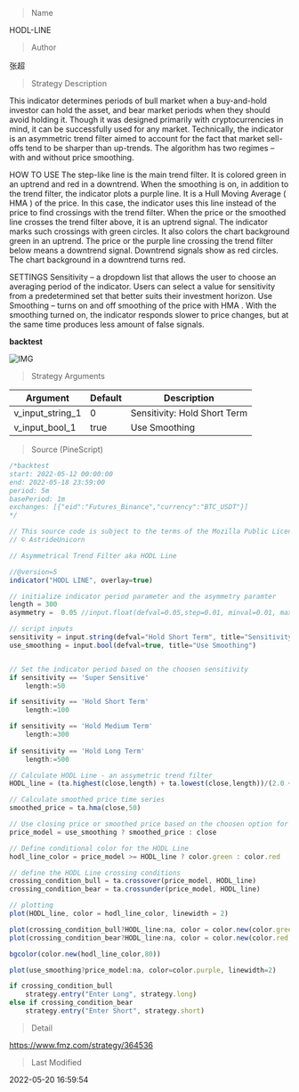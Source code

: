 
> Name

HODL-LINE

> Author

张超

> Strategy Description

This indicator determines periods of bull market when a buy-and-hold investor can hold the asset, and bear market periods when they should avoid holding it. Though it was designed primarily with cryptocurrencies in mind, it can be successfully used for any market.
Technically, the indicator is an asymmetric trend filter aimed to account for the fact that market sell-offs tend to be sharper than up-trends. The algorithm has two regimes – with and without price smoothing.

HOW TO USE
The step-like line is the main trend filter. It is colored green in an uptrend and red in a downtrend. When the smoothing is on, in addition to the trend filter, the indicator plots a purple line. It is a Hull Moving Average ( HMA ) of the price. In this case, the indicator uses this line instead of the price to find crossings with the trend filter.
When the price or the smoothed line crosses the trend filter above, it is an uptrend signal. The indicator marks such crossings with green circles. It also colors the chart background green in an uptrend. The price or the purple line crossing the trend filter below means a downtrend signal. Downtrend signals show as red circles. The chart background in a downtrend turns red.

SETTINGS
Sensitivity – a dropdown list that allows the user to choose an averaging period of the indicator. Users can select a value for sensitivity from a predetermined set that better suits their investment horizon.
Use Smoothing – turns on and off smoothing of the price with HMA . With the smoothing turned on, the indicator responds slower to price changes, but at the same time produces less amount of false signals.


**backtest**

 ![IMG](https://www.fmz.com/upload/asset/174e3fb47f122e56769.png) 

> Strategy Arguments



|Argument|Default|Description|
|----|----|----|
|v_input_string_1|0|Sensitivity: Hold Short Term|Super Sensitive|Hold Medium Term|Hold Long Term|
|v_input_bool_1|true|Use Smoothing|


> Source (PineScript)

``` javascript
/*backtest
start: 2022-05-12 00:00:00
end: 2022-05-18 23:59:00
period: 5m
basePeriod: 1m
exchanges: [{"eid":"Futures_Binance","currency":"BTC_USDT"}]
*/

// This source code is subject to the terms of the Mozilla Public License 2.0 at https://mozilla.org/MPL/2.0/
// © AstrideUnicorn

// Asymmetrical Trend Filter aka HODL Line

//@version=5
indicator("HODL LINE", overlay=true)

// initialize indicator period parameter and the asymmetry paramter
length = 300
asymmetry =  0.05 //input.float(defval=0.05,step=0.01, minval=0.01, maxval=0.3)

// script inputs
sensitivity = input.string(defval="Hold Short Term", title="Sensitivity", options=['Super Sensitive','Hold Short Term', 'Hold Medium Term', 'Hold Long Term'])
use_smoothing = input.bool(defval=true, title="Use Smoothing")


// Set the indicator period based on the choosen sensitivity 
if sensitivity == 'Super Sensitive'
    length:=50

if sensitivity == 'Hold Short Term'
    length:=100

if sensitivity == 'Hold Medium Term'
    length:=300
    
if sensitivity == 'Hold Long Term'
    length:=500    

// Calculate HODL Line - an assymetric trend filter
HODL_line = (ta.highest(close,length) + ta.lowest(close,length))/(2.0 + asymmetry)

// Calculate smoothed price time series
smoothed_price = ta.hma(close,50)

// Use closing price or smoothed price based on the choosen option for smoothing
price_model = use_smoothing ? smoothed_price : close

// Define conditional color for the HODL Line
hodl_line_color = price_model >= HODL_line ? color.green : color.red

// define the HODL Line crossing conditions
crossing_condition_bull = ta.crossover(price_model, HODL_line)
crossing_condition_bear = ta.crossunder(price_model, HODL_line)

// plotting
plot(HODL_line, color = hodl_line_color, linewidth = 2)

plot(crossing_condition_bull?HODL_line:na, color = color.new(color.green,40), style= plot.style_circles, linewidth = 20)
plot(crossing_condition_bear?HODL_line:na, color = color.new(color.red,40), style= plot.style_circles, linewidth = 20)

bgcolor(color.new(hodl_line_color,80))

plot(use_smoothing?price_model:na, color=color.purple, linewidth=2)

if crossing_condition_bull
    strategy.entry("Enter Long", strategy.long)
else if crossing_condition_bear
    strategy.entry("Enter Short", strategy.short)
```

> Detail

https://www.fmz.com/strategy/364536

> Last Modified

2022-05-20 16:59:54
